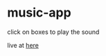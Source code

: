 # music-app

click on boxes to play the sound

live at [here](https://abhi12123.github.io/music-app/)
